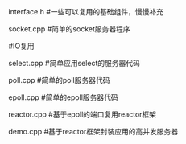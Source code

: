 interface.h             #一些可以复用的基础组件，慢慢补充




socket.cpp              #简单的socket服务器程序

#IO复用

select.cpp              #简单应用select的服务器代码

poll.cpp                #简单的poll服务器代码

epoll.cpp               #简单的epoll服务器代码

reactor.cpp             #基于epoll的端口复用reactor框架

demo.cpp                #基于reactor框架封装应用的高并发服务器

